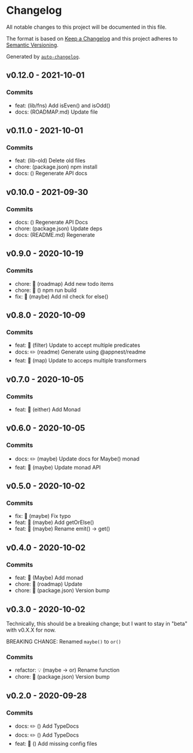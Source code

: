 # Changelog

All notable changes to this project will be documented in this file.

The format is based on [Keep a Changelog](https://keepachangelog.com/en/1.0.0/)
and this project adheres to [Semantic Versioning](https://semver.org/spec/v2.0.0.html).

Generated by [`auto-changelog`](https://github.com/CookPete/auto-changelog).

## v0.12.0 - 2021-10-01

### Commits

- feat: (lib/fns) Add isEven() and isOdd() 
- docs: (ROADMAP.md) Update file 

## v0.11.0 - 2021-10-01

### Commits

- feat: (lib-old) Delete old files 
- chore: (package.json) npm install 
- docs: () Regenerate API docs 

## v0.10.0 - 2021-09-30

### Commits

- docs: () Regenerate API Docs 
- chore: (package.json) Update deps 
- docs: (README.md) Regenerate 

## v0.9.0 - 2020-10-19

### Commits

- chore: 🤖 (roadmap) Add new todo items 
- chore: 🤖 () npm run build 
- fix: 🐛 (maybe) Add nil check for else() 

## v0.8.0 - 2020-10-09

### Commits

- feat: 🎸 (filter) Update to accept multiple predicates 
- docs: ✏️ (readme) Generate using @appnest/readme 
- feat: 🎸 (map) Update to acceps multiple transformers 

## v0.7.0 - 2020-10-05

### Commits

- feat: 🎸 (either) Add Monad 

## v0.6.0 - 2020-10-05

### Commits

- docs: ✏️ (maybe) Update docs for Maybe() monad 
- feat: 🎸 (maybe) Update monad API 

## v0.5.0 - 2020-10-02

### Commits

- fix: 🐛 (maybe) Fix typo 
- feat: 🎸 (maybe) Add getOrElse() 
- feat: 🎸 (maybe) Rename emit() -&gt; get() 

## v0.4.0 - 2020-10-02

### Commits

- feat: 🎸 (Maybe) Add monad 
- chore: 🤖 (roadmap) Update 
- chore: 🤖 (package.json) Version bump 

## v0.3.0 - 2020-10-02

Technically, this should be a breaking change; but I want to stay in
"beta" with v0.X.X for now.

BREAKING CHANGE: Renamed `maybe()` to `or()`

### Commits

- refactor: 💡 (maybe -&gt; or) Rename function 
- chore: 🤖 (package.json) Version bump 

## v0.2.0 - 2020-09-28

### Commits

- docs: ✏️ () Add TypeDocs 
- docs: ✏️ () Add TypeDocs 
- feat: 🎸 () Add missing config files 
